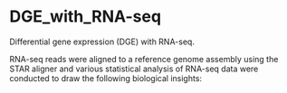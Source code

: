 # DGE_with_RNA-seq
Differential gene expression (DGE) with RNA-seq.

RNA-seq reads were aligned to a reference genome assembly using the STAR aligner and various statistical analysis of RNA-seq data were conducted to draw the following biological insights: 
